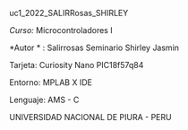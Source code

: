 
uc1_2022_SALIRRosas_SHIRLEY

*Curso:* Microcontroladores I

*Autor * :  Salirrosas Seminario Shirley Jasmin

 Tarjeta: Curiosity Nano PIC18f57q84

Entorno: MPLAB X IDE

Lenguaje: AMS - C

UNIVERSIDAD NACIONAL DE PIURA - PERU 
